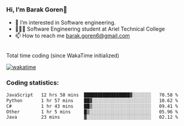 ###  Hi, I’m Barak Goren👋
- 👀 I’m interested in Software engineering.
- 👨🏼‍🎓 Software Engineering student at Ariel Technical College
- 📫 How to reach me barak.goren6@gmail.com
##
Total time coding (since WakaTime initialized)

[![wakatime](https://wakatime.com/badge/user/5cc5ec80-a806-4ca2-a704-db29274e48cd.svg)](https://wakatime.com/@5cc5ec80-a806-4ca2-a704-db29274e48cd)

   
### Coding statistics:

<!--START_SECTION:waka-->

```txt
JavaScript   12 hrs 58 mins  █████████████████▓░░░░░░░   70.58 %
Python       1 hr 57 mins    ██▓░░░░░░░░░░░░░░░░░░░░░░   10.62 %
C#           1 hr 43 mins    ██▒░░░░░░░░░░░░░░░░░░░░░░   09.41 %
Other        1 hr 5 mins     █▒░░░░░░░░░░░░░░░░░░░░░░░   05.96 %
Java         23 mins         ▓░░░░░░░░░░░░░░░░░░░░░░░░   02.12 %
```

<!--END_SECTION:waka-->

<!---
barakgoren/barakgoren is a ✨ special ✨ repository because its `README.md` (this file) appears on your GitHub profile.
You can click the Preview link to take a look at your changes.
--->
